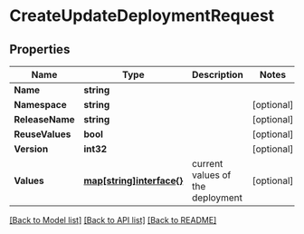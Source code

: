 # CreateUpdateDeploymentRequest

## Properties
Name | Type | Description | Notes
------------ | ------------- | ------------- | -------------
**Name** | **string** |  | 
**Namespace** | **string** |  | [optional] 
**ReleaseName** | **string** |  | [optional] 
**ReuseValues** | **bool** |  | [optional] 
**Version** | **int32** |  | [optional] 
**Values** | [**map[string]interface{}**](map[string]interface{}.md) | current values of the deployment | [optional] 

[[Back to Model list]](../README.md#documentation-for-models) [[Back to API list]](../README.md#documentation-for-api-endpoints) [[Back to README]](../README.md)


